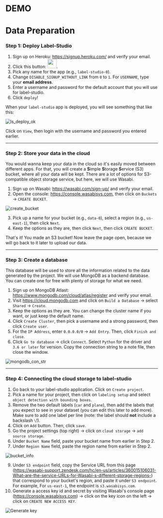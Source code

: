 # DEMO

# Data Preparation

### Step 1: Deploy Label-Studio

1. Sign up on Heroku: https://signup.heroku.com/ and verify your email.
2. Click this button: [<img src="https://www.herokucdn.com/deploy/button.svg" height="30px">](https://heroku.com/deploy?template=https://github.com/heartexlabs/label-studio/tree/heroku-persistent-pg).
3. Pick any name for the app (e.g., `label-studio-0`).
4. Change `DISABLE_SIGNUP_WITHOUT_LINK` from `0` to `1`. For `USERNAME`, type your **email address**.
5. Enter a username and password for the default account that you will use for label-studio.
6. Click `deploy`!

When your `label-studio` app is deployed, you will see something that like this:

![ls_deploy_ok](https://i.imgur.com/X8NuIkk.png)

Click on `View`, then login with the username and password you entered earlier.

---

### Step 2: Store your data in the cloud

You would wanna keep your data in the cloud so it's easily moved between different apps. For that, you will create a **S**imple **S**torage **S**ervice (S3) bucket, where all your data will be kept.
There are a lot of options for S3-compatible object storage service, but here, we will use Wasabi.

1. Sign up on Wasabi: https://wasabi.com/sign-up/ and verify your email.
2. Open the console: https://console.wasabisys.com, then click on `Buckets` -> `CREATE BUCKET`.

![create_bucket](https://i.imgur.com/9Sxl8tg.png)

3. Pick up a name for your bucket (e.g., `data-0`), select a region (e.g., `us-east-1`), then click `Next`.
4. Keep the options as they are, then click `Next`, then click `CREATE BUCKET`.

That's it! You made an S3 bucket! Now leave the page open, because we will go back to it later to upload our data.

---

### Step 3: Create a database

This database will be used to store all the information related to the data generated by the project. We will use MongoDB as a backend database. You can create one for free with plenty of storage for what we need.

1. Sign up on MongoDB Atlast: https://www.mongodb.com/cloud/atlas/register and verify your email.
2. Visit https://cloud.mongodb.com and click on `Build a Database` -> select `Shared` -> `Create`.
3. Keep the options as they are. You can change the cluster name if you want, or just keep the default name.
4. Click `Create Cluster`, then pick a username and a strong password, then click `Create user`.
5. For the `IP Address`, enter `0.0.0.0/0` -> `Add Entry`. Then, click `Finish and close`.
6. Click `Go to database` -> click `Connect`. Select `Python` for the driver and `3.6 or later` for version. Copy the connection string to a note file, then close the window.

![mongodb_con_str](https://i.imgur.com/9IwxYFg.png)


---

### Step 4: Connecting the cloud storage to label-studio

1. Go back to your label-studio application. Click on `Create project`.
2. Pick a name for your project, then click on `labeling setup` and select `object detection with bounding boxes`.
3. Remove the two default labels (`car` and `plane`), then add the labels that you expect to see in your dataset (you can edit this later to add more). Make sure to add one label per line (note: the label should **not** include a backslash `\`!).
4. Click on `Add` button. Then, click `save`.
5. Go the project settings (top right) -> click on `cloud storage` -> `add source storage`.
6. Under `Bucket Name` field, paste your bucket name from earlier in Step 2.
7. Under `Region Name` field, paste the region name from earlier in Step 2.

![bucket_info](https://i.imgur.com/VQJg5Tv.jpeg)

9. Under `S3 endpoint` field, copy the Service URL from this page (https://wasabi-support.zendesk.com/hc/en-us/articles/360015106031-What-are-the-service-URLs-for-Wasabi-s-different-storage-regions-) that correspond to your bucket's region, and paste it under `S3 endpoint`. For example, For `us-east-1`, the endpoint is `s3.wasabisys.com`.
10. Generate a access key id and secret by visiting Wasabi's console page (https://console.wasabisys.com) -> click on the key icon on the left -> click on `CREATE NEW ACCESS KEY`.

![Generate key](https://i.imgur.com/D9Gggvu.jpeg)

